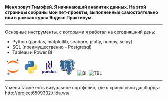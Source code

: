 <b>Меня зовут Тимофей. Я начинающий аналитик данных. На этой страницы собраны мои пет-проекты, выполненные самостоятельно или в рамках курса Яндекс Практикум.</b>

---

Основные инструменты, с которыми я работал на сегодняшний день:

- Python (pandas, matplotlib, seaborn, plotly, numpy, scipy)
- SQL (преимущественно - Postgresql)
- Tableau и Power BI 



<div>
  <img src="https://raw.githubusercontent.com/devicons/devicon/1119b9f84c0290e0f0b38982099a2bd027a48bf1/icons/jupyter/jupyter-original.svg" title="JN" alt="JN" width="50" height="50"/>&nbsp;
    <img src="https://raw.githubusercontent.com/devicons/devicon/1119b9f84c0290e0f0b38982099a2bd027a48bf1/icons/python/python-original.svg" title="PD" alt="PD" width="50" height="50"/>&nbsp;
  <img src="https://raw.githubusercontent.com/devicons/devicon/1119b9f84c0290e0f0b38982099a2bd027a48bf1/icons/pandas/pandas-original-wordmark.svg" title="PD" alt="PD" width="50" height="50"/>&nbsp; 
  <img src="https://raw.githubusercontent.com/devicons/devicon/1119b9f84c0290e0f0b38982099a2bd027a48bf1/icons/postgresql/postgresql-original.svg" title="PGS" alt="PGS" width="50" height="50"/>&nbsp;
    <img src="https://upload.wikimedia.org/wikipedia/commons/thumb/c/cf/New_Power_BI_Logo.svg/630px-New_Power_BI_Logo.svg.png" title="BI" alt="BI" width="50" height="50"/>&nbsp;
  <img src="https://www.lib.washington.edu/dataservices/images/Tableau_Software_logo.png/image" title="TBL" alt="TBL" width="50" height="50"/>&nbsp;  
</div>

---

У меня также есть визуальное портфолио, где я храню свои дашборды: <a href="http://project6509332.tilda.ws/">http://project6509332.tilda.ws/</a>




